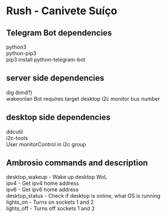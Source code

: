 # Rush - Canivete Suíço

## Telegram Bot dependencies
python3  
python-pip3  
pip3 install python-telegram-bot  

## server side dependencies
dig (bind?)  
wakeonlan
Bot requires target desktop i2c monitor bus number  

## desktop side dependencies
ddcutil  
i2c-tools  
User monitorControl in i2c group  

## Ambrosio commands and description  
desktop_wakeup - Wake up desktop WoL  
ipv4 - Get ipv4 home address  
ipv6 - Get ipv6 home address  
desktop_status - Check if desktop is online, what OS is running  
lights_on - Turns on sockets 1 and 2  
lights_off - Turns off sockets 1 and 2  
